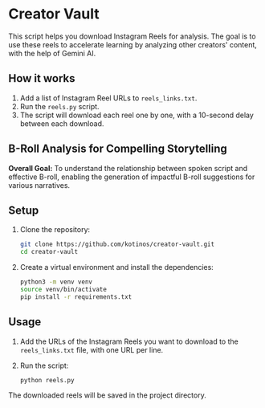 # Creator Vault

This script helps you download Instagram Reels for analysis. The goal is to use these reels to accelerate learning by analyzing other creators' content, with the help of Gemini AI.

## How it works

1.  Add a list of Instagram Reel URLs to `reels_links.txt`.
2.  Run the `reels.py` script.
3.  The script will download each reel one by one, with a 10-second delay between each download.

## B-Roll Analysis for Compelling Storytelling
**Overall Goal:** To understand the relationship between spoken script and effective B-roll, enabling the generation of impactful B-roll suggestions for various narratives. 

## Setup

1.  Clone the repository:
    ```bash
    git clone https://github.com/kotinos/creator-vault.git
    cd creator-vault
    ```

2.  Create a virtual environment and install the dependencies:
    ```bash
    python3 -m venv venv
    source venv/bin/activate
    pip install -r requirements.txt
    ```

## Usage

1.  Add the URLs of the Instagram Reels you want to download to the `reels_links.txt` file, with one URL per line.

2.  Run the script:
    ```bash
    python reels.py
    ```

The downloaded reels will be saved in the project directory. 
